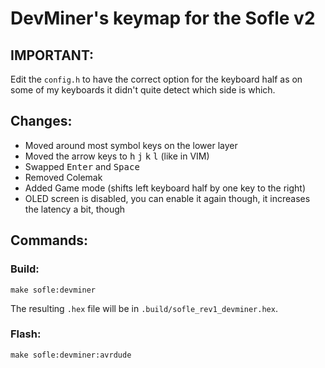 # DevMiner's keymap for the Sofle v2

## IMPORTANT:

Edit the `config.h` to have the correct option for the keyboard half as on some of my keyboards it didn't quite detect which side is which.

## Changes:

-   Moved around most symbol keys on the lower layer
-   Moved the arrow keys to <kbd>h</kbd> <kbd>j</kbd> <kbd>k</kbd> <kbd>l</kbd> (like in VIM)
-   Swapped <kbd>Enter</kbd> and <kbd>Space</kbd>
-   Removed Colemak
-   Added Game mode (shifts left keyboard half by one key to the right)
-   OLED screen is disabled, you can enable it again though, it increases the latency a bit, though

## Commands:

### Build:

```shell
make sofle:devminer
```
The resulting `.hex` file will be in `.build/sofle_rev1_devminer.hex`.

### Flash:

```shell
make sofle:devminer:avrdude
```

